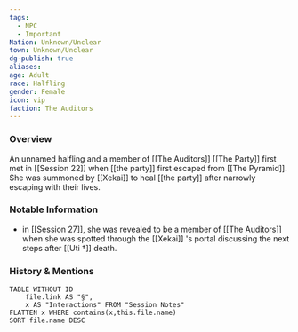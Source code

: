 ```yaml
---
tags:
  - NPC
  - Important
Nation: Unknown/Unclear
town: Unknown/Unclear
dg-publish: true
aliases: 
age: Adult
race: Halfling
gender: Female
icon: vip
faction: The Auditors
---
```


### Overview
An unnamed halfling and a member of [[The Auditors]] [[The Party]] first met in [[Session 22]] when [[the party]] first escaped from [[The Pyramid]]. She was summoned by [[Xekai]] to heal [[the party]] after narrowly escaping with their lives.

### Notable Information
- in [[Session 27]], she was revealed to be a member of [[The Auditors]] when she was spotted through the [[Xekai]] 's portal discussing the next steps after [[Uti †]] death.

### History & Mentions
```dataview
TABLE WITHOUT ID
	file.link AS "§", 
	x AS "Interactions" FROM "Session Notes"
FLATTEN x WHERE contains(x,this.file.name) 
SORT file.name DESC
```